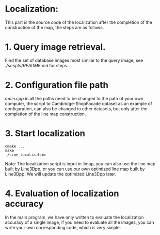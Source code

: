 # Localization:

This part is the source code of the localization after the completion of the construction of the map, the steps are as follows.

# 1. Query image retrieval.

Find the set of database images most similar to the query image, see *./scripts/README.md* for steps.

# 2. Configuration file path

*main.cpp* in all the paths need to be changed to the path of your own computer, the script to Cambridge-ShopFacade dataset as an example of configuration, can also be changed to other datasets, but only after the completion of the line map construction.

# 3. Start localization

```
cmake ...
make
./Line_localization
```

Note: The localization script is input in limap, you can also use the line map built by Line3Dpp, or you can use our own optimized line map built by Line3Dpp. We will update the optimized Line3Dpp later.

# 4. Evaluation of localization accuracy

In the main program, we have only written to evaluate the localization accuracy of a single image, if you need to evaluate all the images, you can write your own corresponding code, which is very simple.

